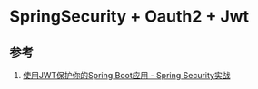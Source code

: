 # SpringSecurity + Oauth2 + Jwt 

## 参考
1. [使用JWT保护你的Spring Boot应用 - Spring Security实战](https://segmentfault.com/a/1190000009231329#articleHeader8)
